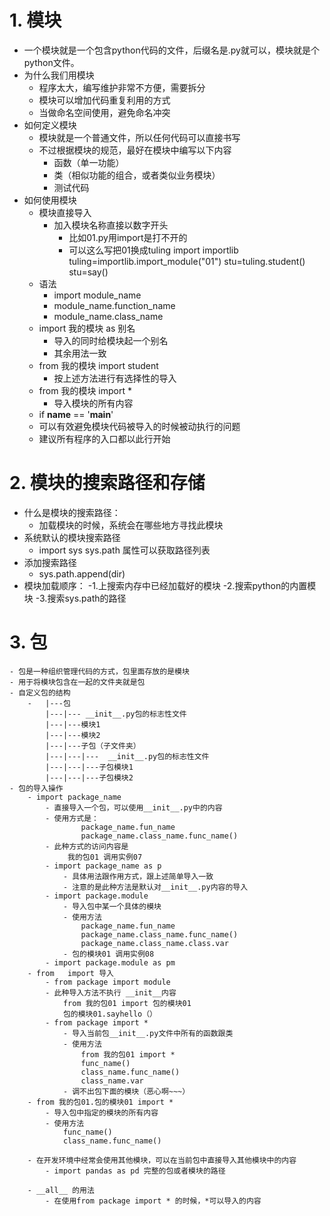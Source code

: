 # 1. 模块
- 一个模块就是一个包含python代码的文件，后缀名是.py就可以，模块就是个python文件。
- 为什么我们用模块
    - 程序太大，编写维护非常不方便，需要拆分
    - 模块可以增加代码重复利用的方式
    - 当做命名空间使用，避免命名冲突
- 如何定义模块
    - 模块就是一个普通文件，所以任何代码可以直接书写
    - 不过根据模块的规范，最好在模块中编写以下内容
        - 函数（单一功能）
        - 类（相似功能的组合，或者类似业务模块）
        - 测试代码
- 如何使用模块
    - 模块直接导入
        - 加入模块名称直接以数字开头
            - 比如01.py用import是打不开的
            - 可以这么写把01换成tuling
              import importlib
              tuling=importlib.import_module("01")
              stu=tuling.student()
              stu=say()  
    - 语法
        - import module_name 
        - module_name.function_name
        - module_name.class_name
    - import 我的模块 as 别名
        - 导入的同时给模块起一个别名
        - 其余用法一致
    - from 我的模块 import student
        - 按上述方法进行有选择性的导入
    - from 我的模块 import *
        - 导入模块的所有内容
    - if __name__ == '__main__'
    - 可以有效避免模块代码被导入的时候被动执行的问题
    - 建议所有程序的入口都以此行开始

# 2. 模块的搜索路径和存储
- 什么是模块的搜索路径：
    - 加载模块的时候，系统会在哪些地方寻找此模块
- 系统默认的模块搜索路径
    - import sys
      sys.path 属性可以获取路径列表
- 添加搜索路径
    - sys.path.append(dir)
- 模块加载顺序：
    -1.上搜索内存中已经加载好的模块
    -2.搜索python的内置模块
    -3.搜索sys.path的路径
    
# 3. 包
    - 包是一种组织管理代码的方式，包里面存放的是模块
    - 用于将模块包含在一起的文件夹就是包
    - 自定义包的结构
        -   |---包
            |---|--- __init__.py包的标志性文件
            |---|---模块1
            |---|---模块2
            |---|---子包（子文件夹）
            |---|---|---  __init__.py包的标志性文件
            |---|---|---子包模块1
            |---|---|---子包模块2            
    - 包的导入操作
        - import package_name
            - 直接导入一个包，可以使用__init__.py中的内容
            - 使用方式是：
                    package_name.fun_name
                    package_name.class_name.func_name()
            - 此种方式的访问内容是
                 我的包01 调用实例07        
            - import package_name as p
                - 具体用法跟作用方式，跟上述简单导入一致
                - 注意的是此种方法是默认对__init__.py内容的导入
            - import package.module
                - 导入包中某一个具体的模块
                - 使用方法
                    package_name.fun_name
                    package_name.class_name.func_name()
                    package_name.class_name.class.var
                - 包的模块01 调用实例08 
            - import package.module as pm
        - from   import 导入
            - from package import module
            - 此种导入方法不执行 __init__内容
                from 我的包01 import 包的模块01
                包的模块01.sayhello（）
            - from package import *
                - 导入当前包__init__.py文件中所有的函数跟类
                - 使用方法
                    from 我的包01 import *
                    func_name()
                    class_name.func_name()
                    class_name.var
                - 调不出包下面的模块（恶心啊~~~）
        - from 我的包01.包的模块01 import *
            - 导入包中指定的模块的所有内容
            - 使用方法
                func_name()
                class_name.func_name()
                           
        - 在开发环境中经常会使用其他模块，可以在当前包中直接导入其他模块中的内容
            - import pandas as pd 完整的包或者模块的路径
            
        - __all__ 的用法
            - 在使用from package import * 的时候，*可以导入的内容
            